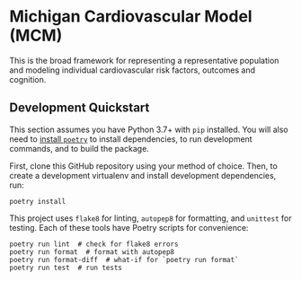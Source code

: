 # Michigan Cardiovascular Model (MCM)

This is the broad framework for representing a representative population and modeling individual cardiovascular risk factors, outcomes and cognition.

## Development Quickstart
This section assumes you have Python 3.7+ with `pip` installed. You will also need to [install `poetry`](https://poetry.eustace.io/docs/#installation) to install dependencies, to run development commands, and to build the package.

First, clone this GitHub repository using your method of choice. Then, to create a development virtualenv and install development dependencies, run:
```
poetry install
```

This project uses `flake8` for linting, `autopep8` for formatting, and `unittest` for testing. Each of these tools have Poetry scripts for convenience:
```
poetry run lint  # check for flake8 errors
poetry run format  # format with autopep8
poetry run format-diff  # what-if for `poetry run format`
poetry run test  # run tests
```

